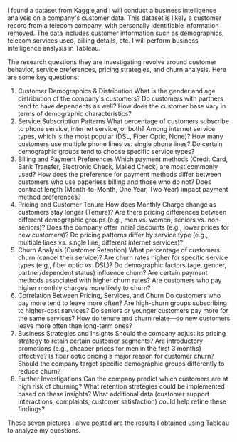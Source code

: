I found a dataset from Kaggle[  ](https://www.kaggle.com/datasets/blastchar/telco-customer-churn?resource=download) and I will conduct a business intelligence analysis on a company's customer data. This dataset is likely a customer record from a telecom company, with personally identifiable information removed. The data includes customer information such as demographics, telecom services used, billing details, etc. I will perform business intelligence analysis in Tableau.

The research questions they are investigating revolve around customer behavior, service preferences, pricing strategies, and churn analysis. Here are some key questions:

1. Customer Demographics & Distribution
What is the gender and age distribution of the company's customers?
Do customers with partners tend to have dependents as well?
How does the customer base vary in terms of demographic characteristics?
2. Service Subscription Patterns
What percentage of customers subscribe to phone service, internet service, or both?
Among internet service types, which is the most popular (DSL, Fiber Optic, None)?
How many customers use multiple phone lines vs. single phone lines?
Do certain demographic groups tend to choose specific service types?
3. Billing and Payment Preferences
Which payment methods (Credit Card, Bank Transfer, Electronic Check, Mailed Check) are most commonly used?
How does the preference for payment methods differ between customers who use paperless billing and those who do not?
Does contract length (Month-to-Month, One Year, Two Year) impact payment method preferences?
4. Pricing and Customer Tenure
How does Monthly Charge change as customers stay longer (Tenure)?
Are there pricing differences between different demographic groups (e.g., men vs. women, seniors vs. non-seniors)?
Does the company offer initial discounts (e.g., lower prices for new customers)?
Do pricing patterns differ by service type (e.g., multiple lines vs. single line, different internet services)?
5. Churn Analysis (Customer Retention)
What percentage of customers churn (cancel their service)?
Are churn rates higher for specific service types (e.g., fiber optic vs. DSL)?
Do demographic factors (age, gender, partner/dependent status) influence churn?
Are certain payment methods associated with higher churn rates?
Are customers who pay higher monthly charges more likely to churn?
6. Correlation Between Pricing, Services, and Churn
Do customers who pay more tend to leave more often?
Are high-churn groups subscribing to higher-cost services?
Do seniors or younger customers pay more for the same services?
How do tenure and churn relate—do new customers leave more often than long-term ones?
7. Business Strategies and Insights
Should the company adjust its pricing strategy to retain certain customer segments?
Are introductory promotions (e.g., cheaper prices for men in the first 3 months) effective?
Is fiber optic pricing a major reason for customer churn?
Should the company target specific demographic groups differently to reduce churn?
8. Further Investigations
Can the company predict which customers are at high risk of churning?
What retention strategies could be implemented based on these insights?
What additional data (customer support interactions, complaints, customer satisfaction) could help refine these findings?

These seven pictures I ahve posted are the results I obtained using Tableau to analyze my questions.
